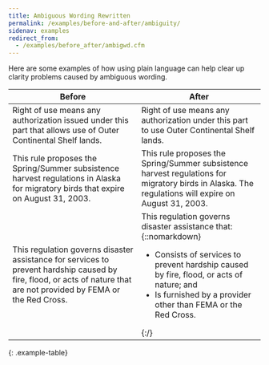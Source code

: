 ```yaml
---
title: Ambiguous Wording Rewritten
permalink: /examples/before-and-after/ambiguity/
sidenav: examples
redirect_from:
  - /examples/before_after/ambigwd.cfm
---
```


Here are some examples of how using plain language can help clear up clarity problems caused by ambiguous wording.

Before | After
--- | ---
Right of use means any authorization issued under this part that allows use of Outer Continental Shelf lands. | Right of use means any authorization under this part to use Outer Continental Shelf lands.
This rule proposes the Spring/Summer subsistence harvest regulations in Alaska for migratory birds that expire on August 31, 2003. | This rule proposes the Spring/Summer subsistence harvest regulations for migratory birds in Alaska. The regulations will expire on August 31, 2003.
This regulation governs disaster assistance for services to prevent hardship caused by fire, flood, or acts of nature that are not provided by FEMA or the Red Cross. | This regulation governs disaster assistance that:{::nomarkdown}<ul><li>Consists of services to prevent hardship caused by fire, flood, or acts of nature; and</li><li>Is furnished by a provider other than FEMA or the Red Cross.</li></ul>{:/}
{: .example-table}
